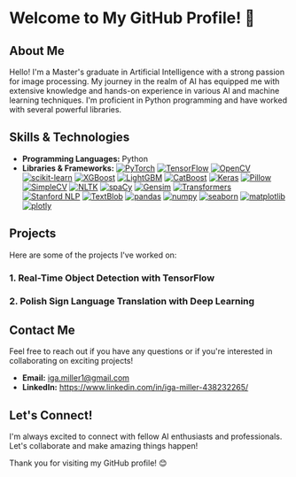 # Welcome to My GitHub Profile! 🌟

## About Me
Hello! I'm a Master's graduate in Artificial Intelligence with a strong passion for image processing. My journey in the realm of AI has equipped me with extensive knowledge and hands-on experience in various AI and machine learning techniques. I'm proficient in Python programming and have worked with several powerful libraries.

## Skills & Technologies
- **Programming Languages:** Python
- **Libraries & Frameworks:**
[![PyTorch](https://img.shields.io/badge/PyTorch-%23EE4C2C.svg?style=flat&logo=PyTorch&logoColor=white)](https://pytorch.org/)
[![TensorFlow](https://img.shields.io/badge/TensorFlow-%23FF6F00.svg?style=flat&logo=TensorFlow&logoColor=white)](https://www.tensorflow.org/)
[![OpenCV](https://img.shields.io/badge/OpenCV-%23C51162.svg?style=flat&logo=opencv&logoColor=white)](https://opencv.org/)
[![scikit-learn](https://img.shields.io/badge/scikit--learn-%23F7931E.svg?style=flat&logo=scikit-learn&logoColor=white)](https://scikit-learn.org/)
[![XGBoost](https://img.shields.io/badge/XGBoost-%23F7931E.svg?style=flat&logo=xgboost&logoColor=white)](https://xgboost.readthedocs.io/)
[![LightGBM](https://img.shields.io/badge/LightGBM-%23009A44.svg?style=flat&logo=lightgbm&logoColor=white)](https://lightgbm.readthedocs.io/)
[![CatBoost](https://img.shields.io/badge/CatBoost-%23FF6F00.svg?style=flat&logo=catboost&logoColor=white)](https://catboost.ai/)
[![Keras](https://img.shields.io/badge/Keras-%23D00000.svg?style=flat&logo=Keras&logoColor=white)](https://keras.io/)
[![Pillow](https://img.shields.io/badge/Pillow-%23377C97.svg?style=flat&logo=pillow&logoColor=white)](https://python-pillow.org/)
[![SimpleCV](https://img.shields.io/badge/SimpleCV-%230094FF.svg?style=flat&logo=simplecv&logoColor=white)](http://simplecv.org/)
[![NLTK](https://img.shields.io/badge/NLTK-%23C51162.svg?style=flat&logo=nltk&logoColor=white)](https://www.nltk.org/)
[![spaCy](https://img.shields.io/badge/spaCy-%2300B2FF.svg?style=flat&logo=spacy&logoColor=white)](https://spacy.io/)
[![Gensim](https://img.shields.io/badge/Gensim-%23F7931E.svg?style=flat&logo=gensim&logoColor=white)](https://radimrehurek.com/gensim/)
[![Transformers](https://img.shields.io/badge/Transformers-%23FFC20A.svg?style=flat&logo=transformers&logoColor=white)](https://huggingface.co/transformers/)
[![Stanford NLP](https://img.shields.io/badge/Stanford%20NLP-%23B60100.svg?style=flat&logo=stanford&logoColor=white)](https://stanfordnlp.github.io/CoreNLP/)
[![TextBlob](https://img.shields.io/badge/TextBlob-%23FF6F00.svg?style=flat&logo=textblob&logoColor=white)](https://textblob.readthedocs.io/)
[![pandas](https://img.shields.io/badge/pandas-%23150458.svg?style=flat&logo=pandas&logoColor=white)](https://pandas.pydata.org/)
[![numpy](https://img.shields.io/badge/numpy-%23013243.svg?style=flat&logo=numpy&logoColor=white)](https://numpy.org/)
[![seaborn](https://img.shields.io/badge/seaborn-%23013243.svg?style=flat&logo=seaborn&logoColor=white)](https://seaborn.pydata.org/)
[![matplotlib](https://img.shields.io/badge/matplotlib-%23013243.svg?style=flat&logo=matplotlib&logoColor=white)](https://matplotlib.org/)
[![plotly](https://img.shields.io/badge/plotly-%233F4F75.svg?style=flat&logo=plotly&logoColor=white)](https://plotly.com/)

## Projects
Here are some of the projects I've worked on:

### 1. Real-Time Object Detection with TensorFlow

### 2. Polish Sign Language Translation with Deep Learning

## Contact Me
Feel free to reach out if you have any questions or if you're interested in collaborating on exciting projects!

- **Email:** iga.miller1@gmail.com
- **LinkedIn:** https://www.linkedin.com/in/iga-miller-438232265/

## Let's Connect!
I'm always excited to connect with fellow AI enthusiasts and professionals. Let's collaborate and make amazing things happen!

Thank you for visiting my GitHub profile! 😊


